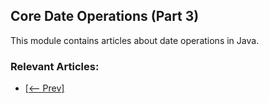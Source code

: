 ## Core Date Operations (Part 3)
This module contains articles about date operations in Java.

### Relevant Articles:

- [[<-- Prev]](/core-java-modules/core-java-date-operations-2)
